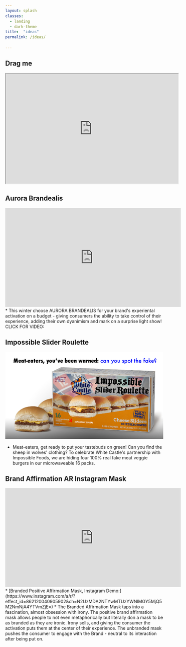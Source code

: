 ```yaml
---
layout: splash
classes:
  - landing
  - dark-theme
title:  "ideas"
permalink: /ideas/

---
```


## Drag me


<iframe src="https://benpercifield.github.io/DragBen.html" width="550" height="350"></iframe>

## Aurora Brandealis
<iframe width="560" height="315" src="https://www.youtube.com/embed/FwwQmDsgi1g" frameborder="0" allow="accelerometer; autoplay; encrypted-media; gyroscope; picture-in-picture" allowfullscreen></iframe> 
* This winter choose AURORA BRANDEALIS for your brand's experiental activation on a budget - giving consumers the ability to take control of their experience, adding their own dyanimism and mark on a surprise light show! CLICK FOR VIDEO:

## Impossible Slider Roulette 
 ![alt text](https://raw.githubusercontent.com/benpercifield/benpercifield.github.io/master/images/meatroulette.jpg "Meat Roulette")
* Meat-eaters, get ready to put your tastebuds on green! Can you find the sheep in wolves' clothing? To celebrate White Castle's partnership with Impossible Foods, we are hiding four 100% real fake meat veggie burgers in our microwaveable 16 packs. 

## Brand Affirmation AR Instagram Mask
<iframe width="560" height="315" src="https://www.youtube.com/embed/TkFDli6fIz0" frameborder="0" allow="accelerometer; autoplay; encrypted-media; gyroscope; picture-in-picture" allowfullscreen></iframe>
* [Branded Positive Affirmation Mask, Instagram Demo:](https://www.instagram.com/a/r/?effect_id=862120040905902&ch=N2UzMDA2NTYwMTUzYWNlMGY5MjQ5M2NmNjA4YTVmZjE=)
* The Branded Affirmation Mask taps into a fascination, almost obsession with irony. The positive brand affirmation mask allows people to not even metaphorically but literally don a mask to be as branded as they are ironic. Irony sells, and giving the consumer the activation puts them at the center of their experience. The unbranded mask pushes the consumer to engage with the Brand - neutral to its interaction after being put on.
